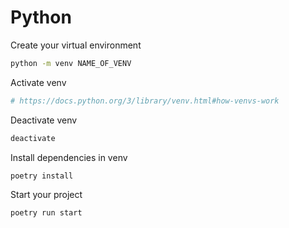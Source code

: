 # Python

Create your virtual environment

```bash
python -m venv NAME_OF_VENV
```

Activate venv

```bash
# https://docs.python.org/3/library/venv.html#how-venvs-work
```

Deactivate venv

```bash
deactivate
```

Install dependencies in venv

```bash
poetry install
```

Start your project

```bash
poetry run start
```
